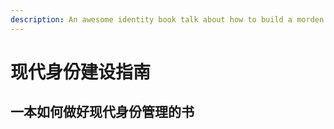 ```yaml
---
description: An awesome identity book talk about how to build a morden identity.
---
```


# 现代身份建设指南

## 一本如何做好现代身份管理的书

## 


